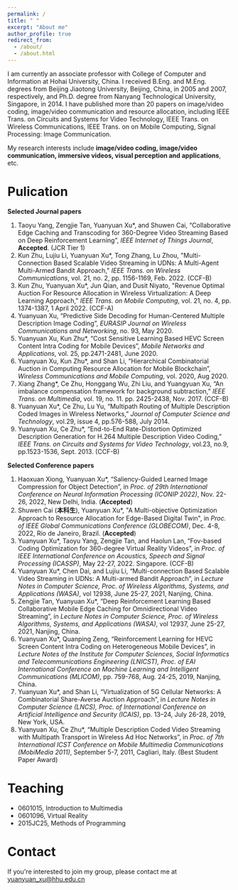 ```yaml
---
permalink: /
title: " "
excerpt: "About me"
author_profile: true
redirect_from: 
  - /about/
  - /about.html
---
```


<!-- 在此处写注释 -->

<!--
<img src='/images/160px-Animhorse.gif' width="256">
-->

I am currently an associate professor with College of Computer and Information at Hohai University, China. I received B.Eng. and M.Eng. degrees from Beijing Jiaotong University, Beijing, China, in 2005 and 2007, respectively, and Ph.D. degree from Nanyang Technological University, Singapore, in 2014. I have published more than 20 papers on image/video coding, image/video communication and resource allocation, including IEEE Trans. on Circuits and Systems for Video Technology, IEEE Trans. on Wireless Communications, IEEE Trans. on on Mobile Computing, Signal Processing: Image Communication. 

My research interests include **image/video coding, image/video communication, immersive videos, visual perception and applications**, etc.

Pulication
======
**Selected Journal papers**
1.	Taoyu Yang, Zengjie Tan, Yuanyuan Xu*, and Shuwen Cai, “Collaborative Edge Caching and Transcoding for 360-Degree Video Streaming Based on Deep Reinforcement Learning”, _IEEE Internet of Things Journal_, **Accepted**. (JCR Tier 1)
1.	Kun Zhu, Lujiu Li, Yuanyuan Xu*, Tong Zhang, Lu Zhou, "Multi-Connection Based Scalable Video Streaming in UDNs: A Multi-Agent Multi-Armed Bandit Approach," _IEEE Trans. on Wireless Communications_, vol. 21, no. 2, pp. 1156-1169, Feb. 2022. (CCF-B)
1.	Kun Zhu, Yuanyuan Xu*, Jun Qian, and Dusit Niyato, "Revenue Optimal Auction For Resource Allocation in Wireless Virtualization: A Deep Learning Approach," _IEEE Trans. on Mobile Computing_, vol. 21, no. 4, pp. 1374-1387, 1 April 2022. (CCF-A)
1.	Yuanyuan Xu, “Predictive Side Decoding for Human-Centered Multiple Description Image Coding”, _EURASIP Journal on Wireless Communications and Networking_, no. 93, May 2020.
1.	Yuanyuan Xu, Kun Zhu*, “Cost Sensitive Learning Based HEVC Screen Content Intra Coding for Mobile Devices”, _Mobile Networks and Applications_, vol. 25, pp.2471-2481, June 2020.
1.	Yuanyuan Xu, Kun Zhu*, and Shan Li, “Hierarchical Combinatorial Auction in Computing Resource Allocation for Mobile Blockchain”, _Wireless Communications and Mobile Computing_, vol. 2020, Aug 2020.
1.	Xiang Zhang*, Ce Zhu, Honggang Wu, Zhi Liu, and Yuangyuan Xu, “An imbalance compensation framework for background subtraction,” _IEEE Trans. on Multimedia_, vol. 19, no. 11. pp. 2425-2438, Nov. 2017. (CCF-B)
1.	Yuanyuan Xu*, Ce Zhu, Lu Yu, “Multipath Routing of Multiple Description Coded Images in Wireless Networks,” _Journal of Computer Science and Technology_, vol.29, issue 4, pp.576-588, July 2014.
1.	Yuanyuan Xu, Ce Zhu*, “End-to-End Rate-Distortion Optimized Description Generation for H.264 Multiple Description Video Coding,” _IEEE Trans. on Circuits and Systems for Video Technology_, vol.23, no.9, pp.1523-1536, Sept. 2013. (CCF-B)

**Selected Conference papers**
1. Haoxuan Xiong, Yuanyuan Xu*, “Saliency-Guided Learned Image Compression for Object Detection”, in _Proc. of 29th International Conference on Neural Information Processing (ICONIP 2022)_, Nov. 22-26, 2022, New Delhi, India. (**Accepted**)
1.  Shuwen Cai (**本科生**), Yuanyuan Xu*, "A Multi-objective Optimization Approach to Resource Allocation for Edge-Based Digital Twin", in _Proc. of IEEE Global Communications Conference (GLOBECOM)_, Dec. 4-8, 2022, Rio de Janeiro, Brazil. (**Accepted**)
1.	Yuanyuan Xu*, Taoyu Yang, Zengjie Tan, and Haolun Lan, “Fov-based Coding Optimization for 360-degree Virtual Reality Videos”, in _Proc. of IEEE International Conference on Acoustics, Speech and Signal Processing (ICASSP)_, May 22-27, 2022. Singapore. (CCF-B)
2.	Yuanyuan Xu*, Chen Dai, and Lujiu Li, “Multi-connection Based Scalable Video Streaming in UDNs: A Multi-armed Bandit Approach”, in _Lecture Notes in Computer Science, Proc. of  Wireless Algorithms, Systems, and Applications (WASA)_, vol 12938, June 25-27, 2021, Nanjing, China. 
3.	Zengjie Tan, Yuanyuan Xu*, “Deep Reinforcement Learning Based Collaborative Mobile Edge Caching for Omnidirectional Video Streaming”, in _Lecture Notes in Computer Science, Proc. of  Wireless Algorithms, Systems, and Applications (WASA)_, vol 12937, June 25-27, 2021, Nanjing, China. 
4.	Yuanyuan Xu*, Quanping Zeng, “Reinforcement Learning for HEVC Screen Content Intra Coding on Heterogeneous Mobile Devices”, in _Lecture Notes of the Institute for Computer Sciences, Social Informatics and Telecommunications Engineering (LNICST), Proc. of EAI International Conference on Machine Learning and Intelligent Communications (MLICOM)_, pp. 759-768, Aug. 24-25, 2019, Nanjing, China.
5.	Yuanyuan Xu*, and Shan Li, “Virtualization of 5G Cellular Networks: A Combinatorial Share-Averse Auction Approach”, in _Lecture Notes in Computer Science (LNCS), Proc. of International Conference on Artificial Intelligence and Security (ICAIS)_, pp. 13–24, July 26-28, 2019, New York, USA.
6.	Yuanyuan Xu, Ce Zhu*, “Multiple Description Coded Video Streaming with Multipath Transport in Wireless Ad Hoc Networks”, in _Proc. of 7th International ICST Conference on Mobile Multimedia Communications (MobiMedia 2011)_, September 5-7, 2011, Cagliari, Italy. (Best Student Paper Award)

Teaching
======
- 0601015, Introduction to Multimedia
- 0601096, Virtual Reality
- 2015JC25, Methods of Programming

Contact
======
If you're interested to join my group, please contact me at yuanyuan_xu@hhu.edu.cn
